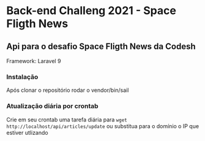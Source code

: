 # Back-end Challeng 2021 - Space Fligth News

## Api para o desafio Space Fligth News da Codesh
<p>Framework: Laravel 9

### Instalação
<p>Após clonar o repositório rodar o vendor/bin/sail

### Atualização diária por crontab
<p>Crie em seu crontab uma tarefa diária para <code>wget http://localhost/api/articles/update</code> ou substitua para o domínio o IP que estiver utlizando

